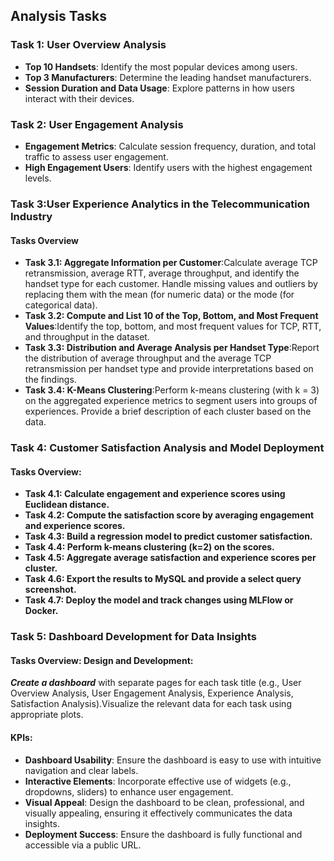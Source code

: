 
## Analysis Tasks

### Task 1: User Overview Analysis

- **Top 10 Handsets**: Identify the most popular devices among users.
- **Top 3 Manufacturers**: Determine the leading handset manufacturers.
- **Session Duration and Data Usage**: Explore patterns in how users interact with their devices.

### Task 2: User Engagement Analysis

- **Engagement Metrics**: Calculate session frequency, duration, and total traffic to assess user engagement.
- **High Engagement Users**: Identify users with the highest engagement levels.

### Task 3:User Experience Analytics in the Telecommunication Industry
#### Tasks Overview
- **Task 3.1: Aggregate Information per Customer**:Calculate average TCP retransmission, average RTT, average throughput, and identify the handset type for each customer. Handle missing values and outliers by replacing them with the mean (for numeric data) or the mode (for categorical data).
- **Task 3.2: Compute and List 10 of the Top, Bottom, and Most Frequent Values**:Identify the top, bottom, and most frequent values for TCP, RTT, and throughput in the dataset.
- **Task 3.3: Distribution and Average Analysis per Handset Type**:Report the distribution of average throughput and the average TCP retransmission per handset type and provide interpretations based on the findings.
- **Task 3.4: K-Means Clustering**:Perform k-means clustering (with k = 3) on the aggregated experience metrics to segment users into groups of experiences. Provide a brief description of each cluster based on the data.

### Task 4: Customer Satisfaction Analysis and Model Deployment
#### Tasks Overview:
- **Task 4.1: Calculate engagement and experience scores using Euclidean distance.**
- **Task 4.2: Compute the satisfaction score by averaging engagement and experience scores.**
- **Task 4.3: Build a regression model to predict customer satisfaction.**
- **Task 4.4: Perform k-means clustering (k=2) on the scores.**
- **Task 4.5: Aggregate average satisfaction and experience scores per cluster.**
- **Task 4.6: Export the results to MySQL and provide a select query screenshot.**
- **Task 4.7: Deploy the model and track changes using MLFlow or Docker.**

### Task 5: Dashboard Development for Data Insights
#### Tasks Overview: Design and Development:

***Create a dashboard*** with separate pages for each task title (e.g., User Overview Analysis, User Engagement Analysis, Experience Analysis, Satisfaction Analysis).Visualize the relevant data for each task using appropriate plots.

#### KPIs:

- **Dashboard Usability**: Ensure the dashboard is easy to use with intuitive navigation and clear labels.
- **Interactive Elements**: Incorporate effective use of widgets (e.g., dropdowns, sliders) to enhance user engagement.
- **Visual Appeal**: Design the dashboard to be clean, professional, and visually appealing, ensuring it effectively communicates the data insights.
- **Deployment Success**: Ensure the dashboard is fully functional and accessible via a public URL.
